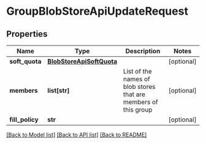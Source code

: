 # GroupBlobStoreApiUpdateRequest

## Properties

| Name            | Type                                                  | Description                                                     | Notes      |
| --------------- | ----------------------------------------------------- | --------------------------------------------------------------- | ---------- |
| **soft_quota**  | [**BlobStoreApiSoftQuota**](BlobStoreApiSoftQuota.md) |                                                                 | [optional] |
| **members**     | **list[str]**                                         | List of the names of blob stores that are members of this group | [optional] |
| **fill_policy** | **str**                                               |                                                                 | [optional] |

[[Back to Model list]](../README.md#documentation-for-models) [[Back to API list]](../README.md#documentation-for-api-endpoints) [[Back to README]](../README.md)
